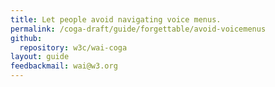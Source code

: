 ```yaml
---
title: Let people avoid navigating voice menus.
permalink: /coga-draft/guide/forgettable/avoid-voicemenus
github:
  repository: w3c/wai-coga
layout: guide
feedbackmail: wai@w3.org
---
```


